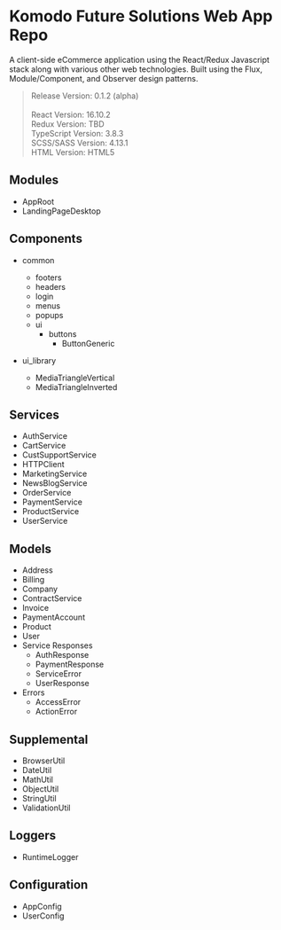 # Komodo Future Solutions Web App Repo
A client-side eCommerce application using the React/Redux Javascript stack along with various other web technologies. 
Built using the Flux, Module/Component, and Observer design patterns. 

> Release Version: 0.1.2 (alpha) <br/><br/>
> React Version: 16.10.2 <br/>
> Redux Version: TBD <br/>
> TypeScript Version: 3.8.3 <br/>
> SCSS/SASS Version: 4.13.1 </br>
> HTML Version: HTML5 </br>

## Modules
  - AppRoot
  - LandingPageDesktop

## Components
  - common
    - footers
    - headers
    - login
    - menus
    - popups
    - ui
      - buttons
        - ButtonGeneric
    
  - ui_library
    - MediaTriangleVertical
    - MediaTriangleInverted

## Services
  - AuthService
  - CartService
  - CustSupportService
  - HTTPClient
  - MarketingService
  - NewsBlogService
  - OrderService
  - PaymentService
  - ProductService
  - UserService

## Models
  - Address
  - Billing
  - Company
  - ContractService
  - Invoice
  - PaymentAccount
  - Product
  - User
  - Service Responses
    - AuthResponse
    - PaymentResponse
    - ServiceError
    - UserResponse
  - Errors
    - AccessError
    - ActionError

## Supplemental
  - BrowserUtil
  - DateUtil
  - MathUtil
  - ObjectUtil
  - StringUtil
  - ValidationUtil

## Loggers
  - RuntimeLogger

## Configuration
  - AppConfig
  - UserConfig
